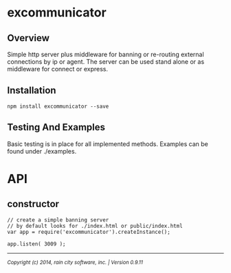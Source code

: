 excommunicator
==============

## Overview

Simple http server plus middleware for banning or re-routing external connections by ip or agent. The server can be used stand alone or as middleware for connect or express.

## Installation

	npm install excommunicator --save

## Testing And Examples

Basic testing is in place for all implemented methods.  Examples can be found under ./examples.

# API

## constructor

	// create a simple banning server
    // by default looks for ./index.html or public/index.html
	var app = require('excommunicator').createInstance();

    app.listen( 3009 );
	
- - -
<p><small><em>Copyright (c) 2014, rain city software, inc. | Version 0.9.11</em></small></p>
